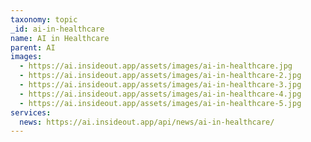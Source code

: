 ```yaml
---
taxonomy: topic
_id: ai-in-healthcare
name: AI in Healthcare
parent: AI
images:
  - https://ai.insideout.app/assets/images/ai-in-healthcare.jpg
  - https://ai.insideout.app/assets/images/ai-in-healthcare-2.jpg
  - https://ai.insideout.app/assets/images/ai-in-healthcare-3.jpg
  - https://ai.insideout.app/assets/images/ai-in-healthcare-4.jpg
  - https://ai.insideout.app/assets/images/ai-in-healthcare-5.jpg
services:
  news: https://ai.insideout.app/api/news/ai-in-healthcare/
---
```


